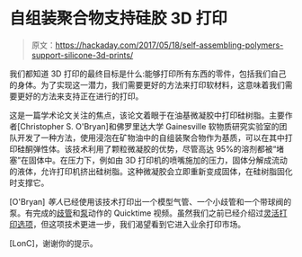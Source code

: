 # 自组装聚合物支持硅胶 3D 打印

> 原文：<https://hackaday.com/2017/05/18/self-assembling-polymers-support-silicone-3d-prints/>

我们都知道 3D 打印的最终目标是什么:能够打印所有东西的零件，包括我们自己的身体。为了实现这一潜力，我们需要更好的方法来打印软材料，这意味着我们需要更好的方法来支持正在进行的打印。

这是一篇学术论文关注的焦点，该论文着眼于在油基微凝胶中打印硅树脂。主要作者[Christopher S. O'Bryan]和佛罗里达大学 Gainesville 软物质研究实验室的团队开发了一种方法，使用浸泡在矿物油中的自组装聚合物作为基质，可以在其中打印硅酮弹性体。该技术利用了颗粒微凝胶的优势，尽管高达 95%的溶剂都被“堵塞”在固体中。在压力下，例如由 3D 打印机的喷嘴施加的压力，固体分解成流动的液体，允许打印机挤出硅树脂。这种微凝胶会立即重新变成固体，在硅树脂固化时支撑它。

[O'Bryan] *等人*已经使用该技术打印出一个模型气管、一个小歧管和一个带球阀的泵。有完成的[歧管](http://advances.sciencemag.org/highwire/filestream/195535/field_highwire_adjunct_files/3/1602800_MovieS4.mov)和[泵](http://advances.sciencemag.org/highwire/filestream/195535/field_highwire_adjunct_files/4/1602800_MovieS5.mov)动作的 Quicktime 视频。虽然我们之前已经介绍过[灵活打印选项](http://hackaday.com/2015/03/24/mrrf-flexible-3d-printing/)，但这项技术更进一步，我们渴望看到它进入业余打印市场。

[LonC]，谢谢你的提示。